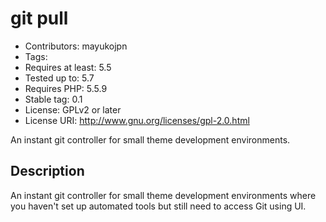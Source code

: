 # git pull

* Contributors: mayukojpn
* Tags:
* Requires at least: 5.5
* Tested up to: 5.7
* Requires PHP: 5.5.9
* Stable tag: 0.1
* License: GPLv2 or later
* License URI: <http://www.gnu.org/licenses/gpl-2.0.html>

An instant git controller for small theme development environments.

## Description
An instant git controller for small theme development environments where you haven't set up automated tools but still need to access Git using UI.
